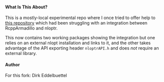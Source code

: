 
#### What Is This About?

This is a mostly-local experimental repo where I once tried to offer help to
[this repository](https://github.com/jchiquet/RcppArmadilloNLoptExample)
which had been struggling with an integration between RcppArmadillo and
nloptr.

This now contains two working packages showing the integration but one relies
on an external nlopt installation and links to it, and the other takes
advantage of the API exporting header `nloptrAPI.h` and does _not_ require an
external library.

#### Author

For this fork: Dirk Eddelbuettel
